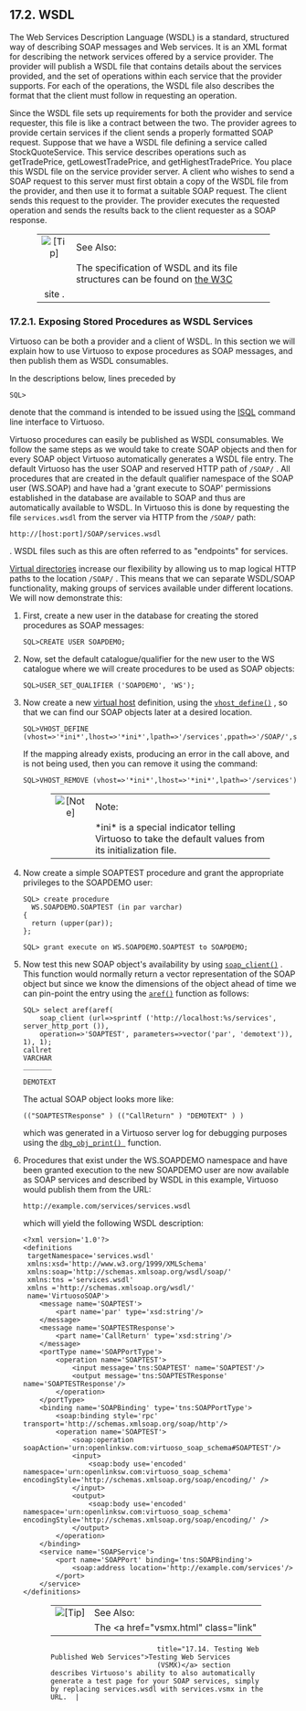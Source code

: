 <div id="wsdl" class="section">

<div class="titlepage">

<div>

<div>

## 17.2. WSDL

</div>

</div>

</div>

The Web Services Description Language (WSDL) is a standard, structured
way of describing SOAP messages and Web services. It is an XML format
for describing the network services offered by a service provider. The
provider will publish a WSDL file that contains details about the
services provided, and the set of operations within each service that
the provider supports. For each of the operations, the WSDL file also
describes the format that the client must follow in requesting an
operation.

Since the WSDL file sets up requirements for both the provider and
service requester, this file is like a contract between the two. The
provider agrees to provide certain services if the client sends a
properly formatted SOAP request. Suppose that we have a WSDL file
defining a service called StockQuoteService. This service describes
operations such as getTradePrice, getLowestTradePrice, and
getHighestTradePrice. You place this WSDL file on the service provider
server. A client who wishes to send a SOAP request to this server must
first obtain a copy of the WSDL file from the provider, and then use it
to format a suitable SOAP request. The client sends this request to the
provider. The provider executes the requested operation and sends the
results back to the client requester as a SOAP response.

<div class="tip" style="margin-left: 0.5in; margin-right: 0.5in;">

|                            |                                                                                                                                           |
|:--------------------------:|:------------------------------------------------------------------------------------------------------------------------------------------|
| ![\[Tip\]](images/tip.png) | See Also:                                                                                                                                 |
|                            | The specification of WSDL and its file structures can be found on <a href="http://www.w3.org/TR/wsdl" class="ulink" target="_top">the W3C 
                              site</a> .                                                                                                                                 |

</div>

<div id="exposplaswsdl" class="section">

<div class="titlepage">

<div>

<div>

### 17.2.1. Exposing Stored Procedures as WSDL Services

</div>

</div>

</div>

Virtuoso can be both a provider and a client of WSDL. In this section we
will explain how to use Virtuoso to expose procedures as SOAP messages,
and then publish them as WSDL consumables.

In the descriptions below, lines preceded by

``` programlisting
SQL>
```

denote that the command is intended to be issued using the
<a href="configuringvirtuosoclients.html#isql" class="link"
title="Native Virtuoso Interactive SQL Query (ISQL)">ISQL</a> command
line interface to Virtuoso.

Virtuoso procedures can easily be published as WSDL consumables. We
follow the same steps as we would take to create SOAP objects and then
for every SOAP object Virtuoso automatically generates a WSDL file
entry. The default Virtuoso has the user SOAP and reserved HTTP path of
`/SOAP/` . All procedures that are created in the default qualifier
namespace of the SOAP user (WS.SOAP) and have had a 'grant execute to
SOAP' permissions established in the database are available to SOAP and
thus are automatically available to WSDL. In Virtuoso this is done by
requesting the file `services.wsdl` from the server via HTTP from the
`/SOAP/` path:

``` programlisting
http://[host:port]/SOAP/services.wsdl
```

. WSDL files such as this are often referred to as "endpoints" for
services.

<a href="ch-webappdevelopment.html#virtdir" class="link"
title="14.1.2. Virtual Directories">Virtual directories</a> increase our
flexibility by allowing us to map logical HTTP paths to the location
`/SOAP/` . This means that we can separate WSDL/SOAP functionality,
making groups of services available under different locations. We will
now demonstrate this:

<div class="orderedlist">

1.  First, create a new user in the database for creating the stored
    procedures as SOAP messages:

    ``` programlisting
    SQL>CREATE USER SOAPDEMO;
    ```

2.  Now, set the default catalogue/qualifier for the new user to the WS
    catalogue where we will create procedures to be used as SOAP
    objects:

    ``` programlisting
    SQL>USER_SET_QUALIFIER ('SOAPDEMO', 'WS');
    ```

3.  Now create a new
    <a href="ch-webappdevelopment.html#virtdir" class="link"
    title="14.1.2. Virtual Directories">virtual host</a> definition,
    using the
    <a href="fn_vhost_define.html" class="link" title="VHOST_DEFINE"><code
    class="function">vhost_define()</code></a> , so that we can find our
    SOAP objects later at a desired location.

    ``` programlisting
    SQL>VHOST_DEFINE (vhost=>'*ini*',lhost=>'*ini*',lpath=>'/services',ppath=>'/SOAP/',soap_user=>'SOAPDEMO');
    ```

    If the mapping already exists, producing an error in the call above,
    and is not being used, then you can remove it using the command:

    ``` programlisting
    SQL>VHOST_REMOVE (vhost=>'*ini*',lhost=>'*ini*',lpath=>'/services')
    ```

    <div class="note" style="margin-left: 0.5in; margin-right: 0.5in;">

    |                              |                                                                                                          |
    |:----------------------------:|:---------------------------------------------------------------------------------------------------------|
    | ![\[Note\]](images/note.png) | Note:                                                                                                    |
    |                              | \*ini\* is a special indicator telling Virtuoso to take the default values from its initialization file. |

    </div>

4.  Now create a simple SOAPTEST procedure and grant the appropriate
    privileges to the SOAPDEMO user:

    ``` programlisting
    SQL> create procedure
      WS.SOAPDEMO.SOAPTEST (in par varchar)
    {
      return (upper(par));
    };

    SQL> grant execute on WS.SOAPDEMO.SOAPTEST to SOAPDEMO;
    ```

5.  Now test this new SOAP object's availability by using
    <a href="fn_soap_client.html" class="link" title="soap_client"><code
    class="function">soap_client()</code></a> . This function would
    normally return a vector representation of the SOAP object but since
    we know the dimensions of the object ahead of time we can pin-point
    the entry using the
    <a href="fn_aref.html" class="link" title="aref"><code
    class="function">aref()</code></a> function as follows:

    ``` programlisting
    SQL> select aref(aref(
        soap_client (url=>sprintf ('http://localhost:%s/services', server_http_port ()),
        operation=>'SOAPTEST', parameters=>vector('par', 'demotext')), 1), 1);
    callret
    VARCHAR
    _______

    DEMOTEXT
    ```

    The actual SOAP object looks more like:

    ``` programlisting
    (("SOAPTESTResponse" ) (("CallReturn" ) "DEMOTEXT" ) )
    ```

    which was generated in a Virtuoso server log for debugging purposes
    using the
    <a href="fn_dbg_obj_print.html" class="link" title="dbg_obj_print"><code
    class="function">dbg_obj_print() </code></a> function.

6.  Procedures that exist under the WS.SOAPDEMO namespace and have been
    granted execution to the new SOAPDEMO user are now available as SOAP
    services and described by WSDL in this example, Virtuoso would
    publish them from the URL:

    ``` programlisting
    http://example.com/services/services.wsdl
    ```

    which will yield the following WSDL description:

    ``` screen
    <?xml version='1.0'?>
    <definitions
     targetNamespace='services.wsdl'
     xmlns:xsd='http://www.w3.org/1999/XMLSchema'
     xmlns:soap='http://schemas.xmlsoap.org/wsdl/soap/'
     xmlns:tns ='services.wsdl'
     xmlns ='http://schemas.xmlsoap.org/wsdl/'
     name='VirtuosoSOAP'>
        <message name='SOAPTEST'>
            <part name='par' type='xsd:string'/>
        </message>
        <message name='SOAPTESTResponse'>
            <part name='CallReturn' type='xsd:string'/>
        </message>
        <portType name='SOAPPortType'>
            <operation name='SOAPTEST'>
                <input message='tns:SOAPTEST' name='SOAPTEST'/>
                <output message='tns:SOAPTESTResponse' name='SOAPTESTResponse'/>
            </operation>
        </portType>
        <binding name='SOAPBinding' type='tns:SOAPPortType'>
            <soap:binding style='rpc' transport='http://schemas.xmlsoap.org/soap/http'/>
            <operation name='SOAPTEST'>
                <soap:operation soapAction='urn:openlinksw.com:virtuoso_soap_schema#SOAPTEST'/>
                <input>
                    <soap:body use='encoded' namespace='urn:openlinksw.com:virtuoso_soap_schema' encodingStyle='http://schemas.xmlsoap.org/soap/encoding/' />
                </input>
                <output>
                    <soap:body use='encoded' namespace='urn:openlinksw.com:virtuoso_soap_schema' encodingStyle='http://schemas.xmlsoap.org/soap/encoding/' />
                </output>
            </operation>
        </binding>
        <service name='SOAPService'>
            <port name='SOAPPort' binding='tns:SOAPBinding'>
                <soap:address location='http://example.com/services'/>
            </port>
        </service>
    </definitions>
    ```

    <div class="tip" style="margin-left: 0.5in; margin-right: 0.5in;">

    |                            |                                                                                                                                                                                     |
    |:--------------------------:|:------------------------------------------------------------------------------------------------------------------------------------------------------------------------------------|
    | ![\[Tip\]](images/tip.png) | See Also:                                                                                                                                                                           |
    |                            | The <a href="vsmx.html" class="link"                                                                                                                                                
                                  title="17.14. Testing Web Published Web Services">Testing Web Services                                                                                                               
                                  (VSMX)</a> section describes Virtuoso's ability to also automatically generate a test page for your SOAP services, simply by replacing services.wsdl with services.vsmx in the URL.  |

    </div>

</div>

</div>

</div>
